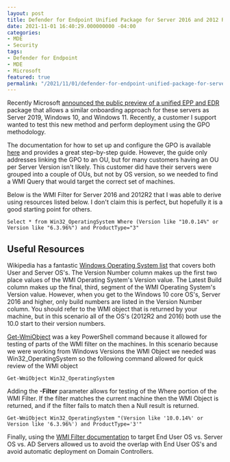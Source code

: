 ```yaml
---
layout: post
title: Defender for Endpoint Unified Package for Server 2016 and 2012 R2
date: 2021-11-01 16:40:29.000000000 -04:00
categories:
- MDE
- Security
tags:
- Defender for Endpoint
- MDE
- Microsoft
featured: true
permalink: "/2021/11/01/defender-for-endpoint-unified-package-for-server-2016-and-2012-r2/"
---
```

Recently Microsoft [announced the public preview of a unified EPP and EDR](https://techcommunity.microsoft.com/t5/microsoft-defender-for-endpoint/defending-windows-server-2012-r2-and-2016/ba-p/2783292) package that allows a similar onboarding approach for these servers as Server 2019, Windows 10, and Windows 11. Recently, a customer I support wanted to test this new method and perform deployment using the GPO methodology.

The documentation for how to set up and configure the GPO is available [here](https://docs.microsoft.com/en-us/microsoft-365/security/defender-endpoint/configure-server-endpoints?view=o365-worldwide#windows-server-2012-r2-and-windows-server-2016) and provides a great step-by-step guide. However, the guide only addresses linking the GPO to an OU, but for many customers having an OU per Server Version isn't likely. This customer did have their servers were grouped into a couple of OUs, but not by OS version, so we needed to find a WMI Query that would target the correct set of machines.

Below is the WMI Filter for Server 2016 and 2012R2 that I was able to derive using resources listed below. I don't claim this is perfect, but hopefully it is a good starting point for others.

```
Select * from Win32_OperatingSystem Where (Version like "10.0.14%" or Version like "6.3.96%") and ProductType="3"
```

## Useful Resources

Wikipedia has a fantastic [Windows Operating System list](https://en.wikipedia.org/wiki/List_of_Microsoft_Windows_versions) that covers both User and Server OS's. The Version Number column makes up the first two place values of the WMI Operating System's Version value. The Latest Build column makes up the final, third, segment of the WMI Operating System's Version value. However, when you get to the Windows 10 core OS's, Server 2016 and higher, only build numbers are listed in the Version Number column. You should refer to the WMI object that is returned by your machine, but in this scenario all of the OS's (2012R2 and 2016) both use the 10.0 start to their version numbers.

[Get-WmiObject](https://docs.microsoft.com/en-us/powershell/module/microsoft.powershell.management/get-wmiobject?view=powershell-5.1) was a key PowerShell command because it allowed for testing of parts of the WMI filter on the machines. In this scenario because we were working from Windows Versions the WMI Object we needed was Win32\_OperatingSystem so the following command allowed for quick review of the WMI object

```
Get-WmiObject Win32_OperatingSystem
```

Adding the **-Filter** parameter allows for testing of the Where portion of the WMI Filter. If the filter matches the current machine then the WMI Object is returned, and if the filter fails to match then a Null result is returned.

```
Get-WmiObject Win32_OperatingSystem "(Version like '10.0.14%' or Version like '6.3.96%') and ProductType='3'"
```

Finally, using the [WMI Filter documentation](https://docs.microsoft.com/en-us/windows/security/threat-protection/windows-firewall/create-wmi-filters-for-the-gpo#to-create-a-wmi-filter-that-queries-for-a-specified-version-of-windows) to target End User OS vs. Server OS vs. AD Servers allowed us to avoid the overlap with End User OS's and avoid automatic deployment on Domain Controllers.